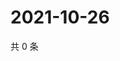 # 2021-10-26

共 0 条

<!-- BEGIN WEIBO -->
<!-- 最后更新时间 Tue Oct 26 2021 03:11:07 GMT+0800 (China Standard Time) -->

<!-- END WEIBO -->
